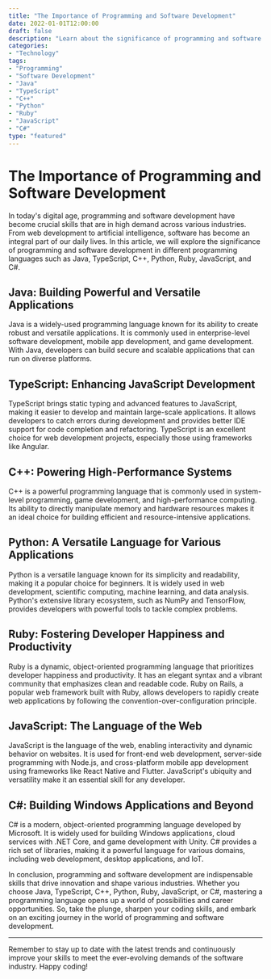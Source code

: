 ```yaml
---
title: "The Importance of Programming and Software Development"
date: 2022-01-01T12:00:00
draft: false
description: "Learn about the significance of programming and software development in today's digital world."
categories:
- "Technology"
tags:
- "Programming"
- "Software Development"
- "Java"
- "TypeScript"
- "C++"
- "Python"
- "Ruby"
- "JavaScript"
- "C#"
type: "featured"
---
```


# The Importance of Programming and Software Development

In today's digital age, programming and software development have become crucial skills that are in high demand across various industries. From web development to artificial intelligence, software has become an integral part of our daily lives. In this article, we will explore the significance of programming and software development in different programming languages such as Java, TypeScript, C++, Python, Ruby, JavaScript, and C#.

## Java: Building Powerful and Versatile Applications

Java is a widely-used programming language known for its ability to create robust and versatile applications. It is commonly used in enterprise-level software development, mobile app development, and game development. With Java, developers can build secure and scalable applications that can run on diverse platforms.

## TypeScript: Enhancing JavaScript Development

TypeScript brings static typing and advanced features to JavaScript, making it easier to develop and maintain large-scale applications. It allows developers to catch errors during development and provides better IDE support for code completion and refactoring. TypeScript is an excellent choice for web development projects, especially those using frameworks like Angular.

## C++: Powering High-Performance Systems

C++ is a powerful programming language that is commonly used in system-level programming, game development, and high-performance computing. Its ability to directly manipulate memory and hardware resources makes it an ideal choice for building efficient and resource-intensive applications.

## Python: A Versatile Language for Various Applications

Python is a versatile language known for its simplicity and readability, making it a popular choice for beginners. It is widely used in web development, scientific computing, machine learning, and data analysis. Python's extensive library ecosystem, such as NumPy and TensorFlow, provides developers with powerful tools to tackle complex problems.

## Ruby: Fostering Developer Happiness and Productivity

Ruby is a dynamic, object-oriented programming language that prioritizes developer happiness and productivity. It has an elegant syntax and a vibrant community that emphasizes clean and readable code. Ruby on Rails, a popular web framework built with Ruby, allows developers to rapidly create web applications by following the convention-over-configuration principle.

## JavaScript: The Language of the Web

JavaScript is the language of the web, enabling interactivity and dynamic behavior on websites. It is used for front-end web development, server-side programming with Node.js, and cross-platform mobile app development using frameworks like React Native and Flutter. JavaScript's ubiquity and versatility make it an essential skill for any developer.

## C#: Building Windows Applications and Beyond

C# is a modern, object-oriented programming language developed by Microsoft. It is widely used for building Windows applications, cloud services with .NET Core, and game development with Unity. C# provides a rich set of libraries, making it a powerful language for various domains, including web development, desktop applications, and IoT.

In conclusion, programming and software development are indispensable skills that drive innovation and shape various industries. Whether you choose Java, TypeScript, C++, Python, Ruby, JavaScript, or C#, mastering a programming language opens up a world of possibilities and career opportunities. So, take the plunge, sharpen your coding skills, and embark on an exciting journey in the world of programming and software development.

---

Remember to stay up to date with the latest trends and continuously improve your skills to meet the ever-evolving demands of the software industry. Happy coding!
